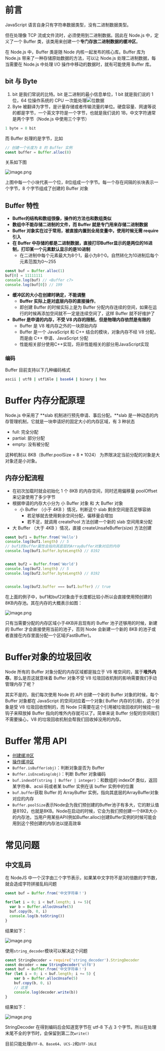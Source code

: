 # 前言
JavaScript 语言自身只有字符串数据类型，没有二进制数据类型。

但在处理像 TCP 流或文件流时，必须使用到二进制数据。因此在 Node.js 中，定义了一个 Buffer 类，该类用来创建一个**专门存放二进制数据的缓冲区**。

在 Node.js 中，Buffer 类是随 Node 内核一起发布的核心库。Buffer 库为 Node.js 带来了一种存储原始数据的方法，可以让 Node.js 处理二进制数据，每当需要在 Node.js 中处理 I/O 操作中移动的数据时，就有可能使用 Buffer 库。
## bit 与 Byte

1. bit 是我们常说的比特。bit 是二进制的最小信息单位，1 bit 就是我们说的 1 位，64 位操作系统的 CPU 一次能处理![](https://cdn.nlark.com/yuque/__latex/5212463e37406b73b693fe832f7bc8c2.svg#card=math&code=2%5E%7B64%7D&height=16&id=PJrGP)位数据
2. Byte 被翻译为字节，是计量存储或者传输流量的单位。硬盘容量、网速等说的都是字节，一个英文字符是一个字节，也就是我们说的 1B，中文字符通常是两个字节（Node.js 中使用三个字节）
```javascript
1 byte = 8 bit
```
而 Buffer 处理的是字节，比如
```javascript
// 创建一个长度为 8 的 Buffer 实例
const buffer = Buffer.alloc(8)
```
关系如下图

![image.png](https://cdn.nlark.com/yuque/0/2023/png/26943751/1675772499177-4e75649d-f5e9-4e80-befc-1dfd384adff2.png#averageHue=%23fefefe&clientId=u3b0de0b2-3997-4&from=paste&height=603&id=u29a8dbe2&originHeight=1206&originWidth=3482&originalType=binary&ratio=1&rotation=0&showTitle=false&size=208629&status=done&style=none&taskId=uaa960173-1b22-49bd-9560-1c33904d7b4&title=&width=1741)

上图中每一个小块代表一个位，8位组成一个字节。每一个存在间隔的长块表示一个字节，8 个字节组成了创建的 Buffer 对象
## Buffer 特性

- **Buffer的结构和数组很像，操作的方法也和数组类似**
- **数组中不能存储二进制的文件，而 Buffer 就是专门用来存储二进制数据**
- **Buffer 对象实在过于常用，被直接内置到全局变量中，使用时候无需 require 引入**
- **在 Buffer 中存储的都是二进制数据，直接打印Buffer显示的是两位的16进制，打印某一个元素默认显示的是10进制**
   - 在二进制中每个元素最大为8个1，最小为8个0。自然转化为10进制后每个元素范围为0～255
```javascript
const buf = Buffer.alloc(1)
buf[0] = 11111111
console.log(buf) // <Buffer c7>
console.log(buf[0]) // 199
```

- **缓冲区的大小在创建时确定，不能调整**
   - **Buffer 实际上是对底层内存的直接操作**。
   - 即创建 Buffer 的时候实际上是为 Buffer 分配内存连续的空间，如果在运行的时候再添加空间就不一定是连续空间了，这样 Buffer 就不好维护了
- **Buffer 是申请的内存，不受 V8 内存的限制，但是物理内存依然是有限的**
   - Buffer 是 V8 堆内存之外的一块原始内存
   - Buffer 是一个 JavaScript 和 C++ 结合的模块，对象内存不经 V8 分配，而是由 C++ 申请、JavaScript 分配
   - 性能相关部分使用C++实现，将非性能相关的部分用JavaScript实现
### 编码
Buffer 目前支持以下几种编码格式
```bash
ascii | utf8 | utf16le | base64 | binary | hex
```
# Buffer 内存分配原理
Node.js 中采用了 **slab 机制进行预先申请、事后分配。**slab 是一种动态的内存管理机制，它就是一块申请好的固定大小的内存区域，有 3 种状态

- full: 完全分配
- partial: 部分分配
- empty: 没有被分配

这种机制以 8KB（Buffer.poolSize = 8 * 1024） 为界限决定当前分配的对象是大对象还是小对象。
## 内存分配流程

- 在初次加载时就会初始化 1 个 8KB 的内存空间，同时还用偏移量 poolOffset 来记录使用了多少字节
- 根据申请的内存大小分为 小 Buffer 对象 和 大 Buffer 对象
   - 小 Buffer （小于 4KB ）情况，判断这个 slab 剩余空间是否足够容纳
      - 若足够就去使用剩余空间分配，偏移量会增加
      - 若不足，就调用 createPool 方法创建一个新的 slab 空间用来分配
- 大 Buffer （大于 4KB ）情况，直接 createUnsafeBuffer(size) 方法创建
```javascript
const buf1 = Buffer.from('Hello')
console.log(buf1.length) // 5
// buf1的buffer属性会指向其底层的ArrayBuffer对象对应的内存
console.log(buf1.buffer.byteLength) // 8192


const buf2 = Buffer.from('World')
console.log(buf2.length) // 5
console.log(buf2.buffer.byteLength) // 8192


console.log(buf2.buffer === buf1.buffer) // true
```
在上面的例子中，buf1和buf2对象由于长度都比较小所以会直接使用预创建的8KB内存池。其在内存的大概表示如图：

![image.png](https://cdn.nlark.com/yuque/0/2023/png/26943751/1675842554548-09efee2c-c689-47db-aa59-748153efc83c.png#averageHue=%23bac5c5&clientId=u407e3c64-7d42-4&from=paste&height=255&id=u49af6ac7&originHeight=510&originWidth=1570&originalType=binary&ratio=1&rotation=0&showTitle=false&size=50673&status=done&style=none&taskId=u15cb5108-de95-4ab3-930c-06c4f8aa39e&title=&width=785)

只有当需要分配的内存区域小于4KB并且现有的 Buffer 池子还够用的时候，新建的 Buffer 才会直接使用当前的池子，否则 Node 会新建一个新的 8KB 的池子或者直接在内存里面分配一个区域(FastBuffer)。
# Buffer对象的垃圾回收
Node 所有的 Buffer 对象分配的内存区域都是独立于 V8 堆空间的，属于**堆外内存**。那么是否这就意味着 Buffer 对象不受 V8 垃圾回收机制的影响需要我们手动管理内存了呢？

其实不是的，我们每次使用 Node 的 API 创建一个新的 Buffer 对象的时候，每个 Buffer 对象都在 JavaScript 的空间对应着一个对象( Buffer 内存的引用)，这个对象是受 V8 垃圾回收控制的，而 Node 只需要在这个引用被垃圾回收的时候挂一些钩子来释放掉 Buffer 指向的堆外内存就可以了。简单来说 Buffer 分配的空间我们不需要操心，V8 的垃圾回收机制会帮我们回收掉没用的内存。
# Buffer 常用 API

- [创建缓冲区](https://www.yuque.com/zygg/bemfxw/gkb1i2g3zcmc8in6)
- [操作缓冲区](https://www.yuque.com/zygg/bemfxw/kb9egi8vyc57de2k)
- `Buffer.isBuffer(obj)`：判断对象是否为 Buffer
- `Buffer.isEncoding(obj)`：判断 Buffer 对象编码
- `buf.indexOf(string | Buffer | integer)`：和数组的 indexOf 类似，返回某字符串、acsii 码或者某 buffer 实例在该 buffer 实例中的位置
- `buf.buffer`获取 Buffer 的 ArrayBuffer 实例，指向其底层的ArrayBuffer对象对应的内存
- `Buffer.poolSize`表示Node会为我们预创建的Buffer池子有多大，它的默认值是8192，也就是8KB。Node在启动的时候，它会为我们预创建一个8KB大小的内存池，当用户用某些API(例如Buffer.alloc)创建Buffer实例的时候可能会用到这个预创建的内存池以提高效率
# 常见问题
## 中文乱码
在 NodeJS 中一个汉字由三个字节表示，如果某中文字符不是3的倍数的字节数，就会造成字符拼接乱码问题
```javascript
const buf = Buffer.from('中文字符串！')

for(let i = 0; i < buf.length; i += 5){
  var b = Buffer.allocUnsafe(5)
  buf.copy(b, 0, i)
  console.log(b.toString())
}
```
结果如下：

![image.png](https://cdn.nlark.com/yuque/0/2023/png/26943751/1675684099660-4f47e6fd-e639-4487-a19e-fb94dc0c9831.png#averageHue=%23181819&clientId=uc5102c80-43e6-4&from=paste&height=93&id=u712cdf75&originHeight=186&originWidth=264&originalType=binary&ratio=1&rotation=0&showTitle=false&size=13140&status=done&style=none&taskId=u0e0d5e27-c9d8-456e-8b03-8cb8f2ca7a3&title=&width=132)

使用`string_decoder`模块可以解决这个问题
```javascript
const StringDecoder = require('string_decoder').StringDecoder
const decoder = new StringDecoder('utf8')
const buf = Buffer.from('中文字符串！')
for (let i = 0; i < buf.length; i += 5) {
    var b = Buffer.allocUnsafe(5)
    buf.copy(b, 0, i)
  	// 这里
    console.log(decoder.write(b))
}
```
结果如下：

![image.png](https://cdn.nlark.com/yuque/0/2023/png/26943751/1675684229637-e24bdc83-54f5-4158-b08a-132ee7cea3b8.png#averageHue=%23161516&clientId=uc5102c80-43e6-4&from=paste&height=90&id=uf582c667&originHeight=180&originWidth=316&originalType=binary&ratio=1&rotation=0&showTitle=false&size=13309&status=done&style=none&taskId=u1f664746-8c3b-47f3-90b0-66d8717d8ce&title=&width=158)

StringDecoder 在得到编码后会知道宽字节在 utf-8 下占 3 个字节。所以在处理末尾不全的字节时，会保留到第二次`write()`

目前只能处理`UTF-8`、`Base64`、`UCS-2`和`UTF-16LE`
